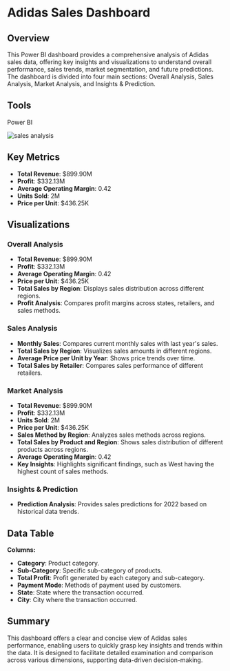 # Adidas Sales Dashboard

## Overview
This Power BI dashboard provides a comprehensive analysis of Adidas sales data, offering key insights and visualizations to understand overall performance, sales trends, market segmentation, and future predictions. The dashboard is divided into four main sections: Overall Analysis, Sales Analysis, Market Analysis, and Insights & Prediction.

## Tools
Power BI

![sales analysis](https://github.com/user-attachments/assets/adce26e8-abfe-417e-83a1-c128e670a252)


## Key Metrics
- **Total Revenue**: $899.90M
- **Profit**: $332.13M
- **Average Operating Margin**: 0.42
- **Units Sold**: 2M
- **Price per Unit**: $436.25K

## Visualizations

### Overall Analysis
- **Total Revenue**: $899.90M
- **Profit**: $332.13M
- **Average Operating Margin**: 0.42
- **Price per Unit**: $436.25K
- **Total Sales by Region**: Displays sales distribution across different regions.
- **Profit Analysis**: Compares profit margins across states, retailers, and sales methods.

### Sales Analysis
- **Monthly Sales**: Compares current monthly sales with last year's sales.
- **Total Sales by Region**: Visualizes sales amounts in different regions.
- **Average Price per Unit by Year**: Shows price trends over time.
- **Total Sales by Retailer**: Compares sales performance of different retailers.

### Market Analysis
- **Total Revenue**: $899.90M
- **Profit**: $332.13M
- **Units Sold**: 2M
- **Price per Unit**: $436.25K
- **Sales Method by Region**: Analyzes sales methods across regions.
- **Total Sales by Product and Region**: Shows sales distribution of different products across regions.
- **Average Operating Margin**: 0.42
- **Key Insights**: Highlights significant findings, such as West having the highest count of sales methods.

### Insights & Prediction
- **Prediction Analysis**: Provides sales predictions for 2022 based on historical data trends.

## Data Table

**Columns:**
- **Category**: Product category.
- **Sub-Category**: Specific sub-category of products.
- **Total Profit**: Profit generated by each category and sub-category.
- **Payment Mode**: Methods of payment used by customers.
- **State**: State where the transaction occurred.
- **City**: City where the transaction occurred.

## Summary
This dashboard offers a clear and concise view of Adidas sales performance, enabling users to quickly grasp key insights and trends within the data. It is designed to facilitate detailed examination and comparison across various dimensions, supporting data-driven decision-making.
